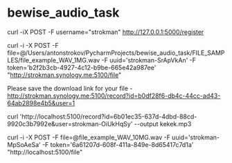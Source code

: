 # bewise_audio_task



curl -iX POST -F username="strokman" http://127.0.0.1:5000/register


curl -i -X POST -F file=@/Users/antonstrokov/PycharmProjects/bewise_audio_task/FILE_SAMPLES/file_example_WAV_1MG.wav -F uuid='strokman-SrApVkAn' -F token='b2f2b3cb-4927-4c12-b9be-665e42a987ee' "http://strokman.synology.me:5100/file"


Please save the download link for your file - http://strokman.synology.me:5100/record?id=b0df28f6-db4c-44cc-ad43-64ab2898e4b5&user=1


curl 'http://localhost:5100/record?id=6b01ec35-637d-4dbd-88cd-9920c3b7992e&user=strokman-OiUkHqSy' --output kekek.mp3




curl -i -X POST -F file=@file_example_WAV_10MG.wav -F uuid='strokman-MpSoAeSa' -F token='6a61207d-608f-411a-849e-8d65417c7d1a' "http://localhost:5100/file"
